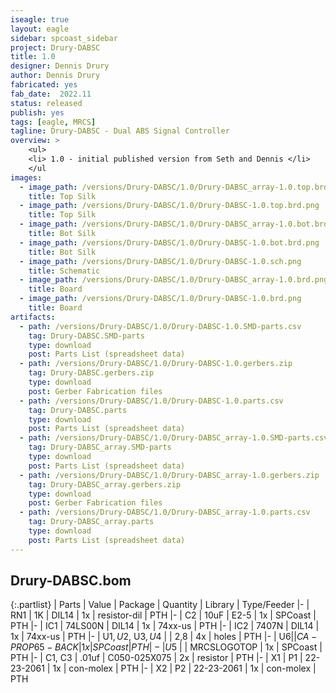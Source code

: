 ```yaml
---
iseagle: true
layout: eagle
sidebar: spcoast_sidebar
project: Drury-DABSC
title: 1.0
designer: Dennis Drury
author: Dennis Drury
fabricated: yes
fab_date:  2022.11
status: released
publish: yes
tags: [eagle, MRCS]
tagline: Drury-DABSC - Dual ABS Signal Controller
overview: >
    <ul>
    <li> 1.0 - initial published version from Seth and Dennis </li>
    </ul
images:
  - image_path: /versions/Drury-DABSC/1.0/Drury-DABSC_array-1.0.top.brd.png
    title: Top Silk
  - image_path: /versions/Drury-DABSC/1.0/Drury-DABSC-1.0.top.brd.png
    title: Top Silk
  - image_path: /versions/Drury-DABSC/1.0/Drury-DABSC_array-1.0.bot.brd.png
    title: Bot Silk
  - image_path: /versions/Drury-DABSC/1.0/Drury-DABSC-1.0.bot.brd.png
    title: Bot Silk
  - image_path: /versions/Drury-DABSC/1.0/Drury-DABSC-1.0.sch.png
    title: Schematic
  - image_path: /versions/Drury-DABSC/1.0/Drury-DABSC_array-1.0.brd.png
    title: Board
  - image_path: /versions/Drury-DABSC/1.0/Drury-DABSC-1.0.brd.png
    title: Board
artifacts:
  - path: /versions/Drury-DABSC/1.0/Drury-DABSC-1.0.SMD-parts.csv
    tag: Drury-DABSC.SMD-parts
    type: download
    post: Parts List (spreadsheet data)
  - path: /versions/Drury-DABSC/1.0/Drury-DABSC-1.0.gerbers.zip
    tag: Drury-DABSC.gerbers.zip
    type: download
    post: Gerber Fabrication files
  - path: /versions/Drury-DABSC/1.0/Drury-DABSC-1.0.parts.csv
    tag: Drury-DABSC.parts
    type: download
    post: Parts List (spreadsheet data)
  - path: /versions/Drury-DABSC/1.0/Drury-DABSC_array-1.0.SMD-parts.csv
    tag: Drury-DABSC_array.SMD-parts
    type: download
    post: Parts List (spreadsheet data)
  - path: /versions/Drury-DABSC/1.0/Drury-DABSC_array-1.0.gerbers.zip
    tag: Drury-DABSC_array.gerbers.zip
    type: download
    post: Gerber Fabrication files
  - path: /versions/Drury-DABSC/1.0/Drury-DABSC_array-1.0.parts.csv
    tag: Drury-DABSC_array.parts
    type: download
    post: Parts List (spreadsheet data)
---
```


## Drury-DABSC.bom

{:.partlist}
| Parts | Value | Package | Quantity | Library | Type/Feeder
|-
| RN1 | 1K | DIL14 | 1x | resistor-dil | PTH
|-
| C2 | 10uF | E2-5 | 1x | SPCoast | PTH
|-
| IC1 | 74LS00N | DIL14 | 1x | 74xx-us | PTH
|-
| IC2 | 7407N | DIL14 | 1x | 74xx-us | PTH
|-
| U$1, U$2, U$3, U$4 |  | 2,8 | 4x | holes | PTH
|-
| U$6 |  | CA-PROP65-BACK | 1x | SPCoast | PTH
|-
| U$5 |  | MRCSLOGOTOP | 1x | SPCoast | PTH
|-
| C1, C3 | .01uf | C050-025X075 | 2x | resistor | PTH
|-
| X1 | P1 | 22-23-2061 | 1x | con-molex | PTH
|-
| X2 | P2 | 22-23-2061 | 1x | con-molex | PTH
